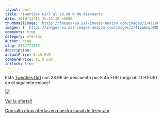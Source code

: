```yaml
---
layout: post
title: 'Twenties Girl al 28.99 % de descuento'
date: 2019/12/11 16:11:38 +0000
thumbnailImage: 'https://images-eu.ssl-images-amazon.com/images/I/41IoEmgb0OL._SL200_.jpg'
images: [ 'https://images-eu.ssl-images-amazon.com/images/I/41IoEmgb0OL._SL200_.jpg' ]
comments: true
category: ofertas
author: ring
slug: 0552774375
description:
actualPrice: 8.45 EUR
comparePrice: 11.9 EUR
inStock: true
---
```


Está [Twenties Girl](https://www.amazon.com/dp/0552774375/?tag=redken08-20) con 28.99 de descuento por 8.45 EUR (original: 11.9 EUR) en el siguiente enlace!

[![](https://images-eu.ssl-images-amazon.com/images/I/41IoEmgb0OL._SL200_.jpg)](https://www.amazon.com/dp/0552774375/?tag=redken08-20)

[Ver la oferta!!](https://www.amazon.com/dp/0552774375/?tag=redken08-20)

[Consulta otras ofertas en nuestro canal de telegram](https://t.me/s/ofertas25)

